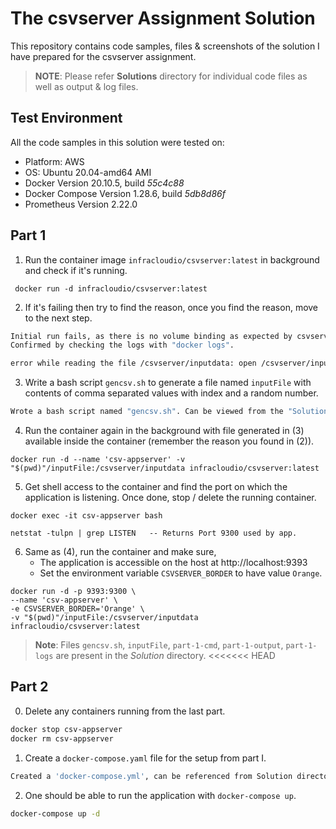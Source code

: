 # The csvserver Assignment Solution

This repository contains code samples, files & screenshots of the solution I have prepared for the csvserver assignment. 

> **NOTE**: Please refer **Solutions** directory for individual code files as well as output & log files.

## Test Environment

All the code samples in this solution were tested on:
 + Platform: AWS
 + OS: Ubuntu 20.04-amd64 AMI
 + Docker Version 20.10.5, build *55c4c88*
 + Docker Compose Version 1.28.6, build *5db8d86f*
 + Prometheus Version 2.22.0


## Part 1 

1. Run the container image `infracloudio/csvserver:latest` in background and check if it's running.

  ```docker
   docker run -d infracloudio/csvserver:latest
  ```
2. If it's failing then try to find the reason, once you find the reason, move to the next step.

```bash
Initial run fails, as there is no volume binding as expected by csvserver. 
Confirmed by checking the logs with "docker logs".

error while reading the file /csvserver/inputdata: open /csvserver/inputdata: no such file or directory
```
 
3. Write a bash script `gencsv.sh` to generate a file named `inputFile` with contents of comma separated values with index and a random number. 

```bash
Wrote a bash script named "gencsv.sh". Can be viewed from the "Solutions" directory. 
```

4. Run the container again in the background with file generated in (3) available inside the container (remember the reason you found in (2)).

```docker
docker run -d --name 'csv-appserver' -v "$(pwd)"/inputFile:/csvserver/inputdata infracloudio/csvserver:latest
```
  5. Get shell access to the container and find the port on which the application is listening. Once done, stop / delete the running container.

```docker
docker exec -it csv-appserver bash

netstat -tulpn | grep LISTEN   -- Returns Port 9300 used by app. 
```

  6. Same as (4), run the container and make sure,
     - The application is accessible on the host at http://localhost:9393
     - Set the environment variable `CSVSERVER_BORDER` to have value `Orange`.

```docker
docker run -d -p 9393:9300 \ 
--name 'csv-appserver' \
-e CSVSERVER_BORDER='Orange' \ 
-v "$(pwd)"/inputFile:/csvserver/inputdata infracloudio/csvserver:latest
```

> **Note**: Files `gencsv.sh`, `inputFile`, `part-1-cmd`, `part-1-output`, `part-1-logs` are present in the *Solution* directory.
<<<<<<< HEAD


## Part 2

0. Delete any containers running from the last part.
```bash
docker stop csv-appserver
docker rm csv-appserver
```

1. Create a `docker-compose.yaml` file for the setup from part I.

```bash
Created a 'docker-compose.yml', can be referenced from Solution directory.
```


2. One should be able to run the application with `docker-compose up`.

```bash
docker-compose up -d
```
